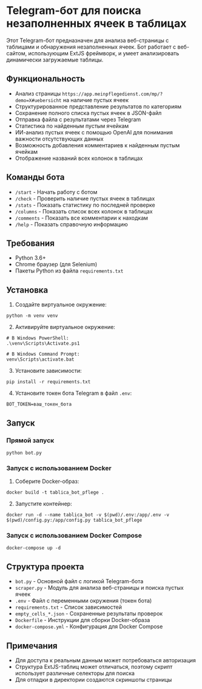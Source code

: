 # Telegram-бот для поиска незаполненных ячеек в таблицах

Этот Telegram-бот предназначен для анализа веб-страницы с таблицами и обнаружения незаполненных ячеек. Бот работает с веб-сайтом, использующим ExtJS фреймворк, и умеет анализировать динамически загружаемые таблицы.

## Функциональность

- Анализ страницы `https://app.meinpflegedienst.com/mp/?demo=X#uebersicht` на наличие пустых ячеек
- Структурированное представление результатов по категориям
- Сохранение полного списка пустых ячеек в JSON-файл
- Отправка файла с результатами через Telegram
- Статистика по найденным пустым ячейкам
- ИИ-анализ пустых ячеек с помощью OpenAI для понимания важности отсутствующих данных
- Возможность добавления комментариев к найденным пустым ячейкам
- Отображение названий всех колонок в таблицах

## Команды бота

- `/start` - Начать работу с ботом
- `/check` - Проверить наличие пустых ячеек в таблицах
- `/stats` - Показать статистику по последней проверке
- `/columns` - Показать список всех колонок в таблицах
- `/comments` - Показать все комментарии к находкам
- `/help` - Показать справочную информацию

## Требования

- Python 3.6+
- Chrome браузер (для Selenium)
- Пакеты Python из файла `requirements.txt`

## Установка

1. Создайте виртуальное окружение:
```
python -m venv venv
```

2. Активируйте виртуальное окружение:
```
# В Windows PowerShell:
.\venv\Scripts\Activate.ps1

# В Windows Command Prompt:
venv\Scripts\activate.bat
```

3. Установите зависимости:
```
pip install -r requirements.txt
```

4. Установите токен бота Telegram в файл `.env`:
```
BOT_TOKEN=ваш_токен_бота
```

## Запуск

### Прямой запуск

```
python bot.py
```

### Запуск с использованием Docker

1. Соберите Docker-образ:
```
docker build -t tablica_bot_pflege .
```

2. Запустите контейнер:
```
docker run -d --name tablica_bot -v $(pwd)/.env:/app/.env -v $(pwd)/config.py:/app/config.py tablica_bot_pflege
```

### Запуск с использованием Docker Compose

```
docker-compose up -d
```

## Структура проекта

- `bot.py` - Основной файл с логикой Telegram-бота
- `scraper.py` - Модуль для анализа веб-страницы и поиска пустых ячеек
- `.env` - Файл с переменными окружения (токен бота)
- `requirements.txt` - Список зависимостей
- `empty_cells_*.json` - Сохраненные результаты проверок
- `Dockerfile` - Инструкции для сборки Docker-образа
- `docker-compose.yml` - Конфигурация для Docker Compose

## Примечания

- Для доступа к реальным данным может потребоваться авторизация
- Структура ExtJS-таблиц может отличаться, поэтому скрипт использует различные селекторы для поиска
- Для отладки в директории создаются скриншоты страницы

